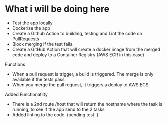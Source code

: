 
# What i will be doing here

* Test the app locally
* Dockerize the app
* Create a Github Action to building, testing and Lint the code on PullRequests
* Block merging if the test fails.
* Create a GitHub Action that will create a docker image from the merged code and deploy to a Container Registry (AWS ECR in this case)

Functions
* When a pull request is trigger, a build is triggered. The merge is only available if the tests pass
* When you merge the pull request, it triggers a deploy to AWS ECS.

Added Functionatlity
* There is a 2nd route /host that will return the hostname where the task is running, to see if the app send to the 2 tasks
* Added linting to the code. (pending test..)

